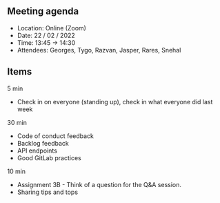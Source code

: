 ## Meeting agenda

- Location: Online (Zoom)
- Date: 22 / 02 / 2022
- Time: 13:45 -> 14:30
- Attendees: Georges, Tygo, Razvan, Jasper, Rares, Snehal

## Items

5 min
- Check in on everyone (standing up), check in what everyone did last week

30 min
- Code of conduct feedback
- Backlog feedback
- API endpoints
- Good GitLab practices

10 min
- Assignment 3B - Think of a question for the Q&A session.
- Sharing tips and tops
